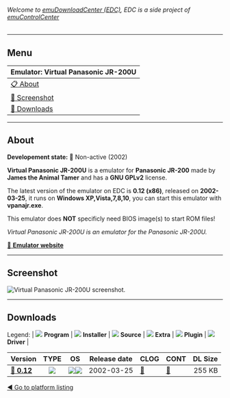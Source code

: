 ###### Welcome to [emuDownloadCenter (EDC)](https://github.com/PhoenixInteractiveNL/emuDownloadCenter/wiki/), EDC is a side project of [emuControlCenter](https://github.com/PhoenixInteractiveNL/emuControlCenter/wiki/)
***
## Menu
| **Emulator: Virtual Panasonic JR-200U** |
|:---------|
| [:clipboard: About](#about) |
| [:sunrise: Screenshot](#screenshot) |
| [:floppy_disk: Downloads](#downloads) |
***
## About
**Developement state:** :red_circle: Non-active (2002)

**Virtual Panasonic JR-200U** is a emulator for **Panasonic JR-200** made by **James the Animal Tamer** and has a **GNU GPLv2** license.

The latest version of the emulator on EDC is **0.12 (x86)**, released on **2002-03-25**, it runs on **Windows XP,Vista,7,8,10**, you can start this emulator with **vpanajr.exe**.

This emulator does **NOT** specificly need BIOS image(s) to start ROM files!

_Virtual Panasonic JR-200U is an emulator for the Panasonic JR-200U._

[:link: **Emulator website**](http://www.oocities.org/emucompboy/)
***
## Screenshot
![](https://raw.githubusercontent.com/PhoenixInteractiveNL/emuDownloadCenter/master/hooks/virtpanajr/emulator_screen_01.jpg "Virtual Panasonic JR-200U screenshot.")
***
## Downloads
Legend:
| ![](https://raw.githubusercontent.com/wiki/PhoenixInteractiveNL/emuDownloadCenter/images_misc/icon_program_24.png) **Program** | 
![](https://raw.githubusercontent.com/wiki/PhoenixInteractiveNL/emuDownloadCenter/images_misc/icon_installer_24.png) **Installer** | 
![](https://raw.githubusercontent.com/wiki/PhoenixInteractiveNL/emuDownloadCenter/images_misc/icon_source_code_24.png) **Source** | 
![](https://raw.githubusercontent.com/wiki/PhoenixInteractiveNL/emuDownloadCenter/images_misc/icon_extra_24.png) **Extra** | 
![](https://raw.githubusercontent.com/wiki/PhoenixInteractiveNL/emuDownloadCenter/images_misc/icon_plugin_24.png) **Plugin** | 
![](https://raw.githubusercontent.com/wiki/PhoenixInteractiveNL/emuDownloadCenter/images_misc/icon_driver_24.png) **Driver** | 
 
| Version  | TYPE | OS | Release date  | CLOG | CONT | DL Size  |
|:---------|:----:|:--:|:-------------:|:-----|:-----|---------:|
| [:floppy_disk: **0.12**](https://github.com/PhoenixInteractiveNL/edc-repo0003/raw/master/virtpanajr/0.12.7z) | ![](https://raw.githubusercontent.com/wiki/PhoenixInteractiveNL/emuDownloadCenter/images_misc/icon_program_24.png) | ![](https://raw.githubusercontent.com/wiki/PhoenixInteractiveNL/emuDownloadCenter/images_misc/logo_windows_24.png)![](https://raw.githubusercontent.com/wiki/PhoenixInteractiveNL/emuDownloadCenter/images_misc/icon_32-bit_24.png) | 2002-03-25 | [:page_facing_up:](https://github.com/PhoenixInteractiveNL/edc-repo0003/blob/master/virtpanajr/0.12_changelog.txt) | [:mag_right:](https://github.com/PhoenixInteractiveNL/edc-repo0003/blob/master/virtpanajr/0.12_contents.txt) | 255 KB |

[:arrow_backward: Go to platform listing](https://github.com/PhoenixInteractiveNL/emuDownloadCenter/wiki/EDC-Platform-List)

